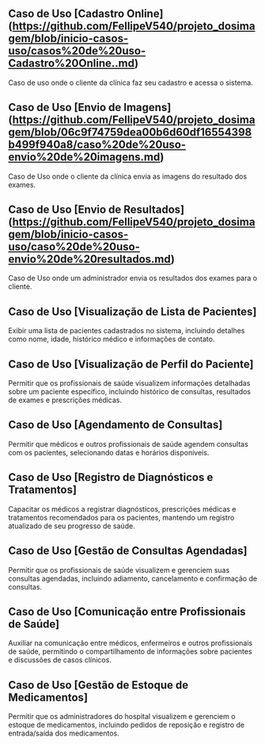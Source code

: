 ## Caso de Uso [Cadastro Online] (https://github.com/FellipeV540/projeto_dosimagem/blob/inicio-casos-uso/casos%20de%20uso-Cadastro%20Online..md)
   Caso de uso onde o cliente da clínica faz seu cadastro e acessa o sistema.


## Caso de Uso [Envio de Imagens] (https://github.com/FellipeV540/projeto_dosimagem/blob/06c9f74759dea00b6d60df16554398b499f940a8/caso%20de%20uso-envio%20de%20imagens.md)
   Caso de Uso onde o cliente da clínica envia as imagens do resultado dos exames.


## Caso de Uso [Envio de Resultados] (https://github.com/FellipeV540/projeto_dosimagem/blob/inicio-casos-uso/caso%20de%20uso-envio%20de%20resultados.md)
   Caso de Uso onde um administrador envia os resultados dos exames para o cliente.


## Caso de Uso [Visualização de Lista de Pacientes]
   Exibir uma lista de pacientes cadastrados no sistema, incluindo detalhes como nome, idade, histórico médico e informações de contato.


## Caso de Uso [Visualização de Perfil do Paciente]
   Permitir que os profissionais de saúde visualizem informações detalhadas sobre um paciente específico, incluindo histórico de consultas, resultados de exames e prescrições médicas.


## Caso de Uso [Agendamento de Consultas]
   Permitir que médicos e outros profissionais de saúde agendem consultas com os pacientes, selecionando datas e horários disponíveis.


## Caso de Uso [Registro de Diagnósticos e Tratamentos]
   Capacitar os médicos a registrar diagnósticos, prescrições médicas e tratamentos recomendados para os pacientes, mantendo um registro atualizado de seu progresso de saúde.


## Caso de Uso [Gestão de Consultas Agendadas]
   Permitir que os profissionais de saúde visualizem e gerenciem suas consultas agendadas, incluindo adiamento, cancelamento e confirmação de consultas.


## Caso de Uso [Comunicação entre Profissionais de Saúde]
   Auxiliar na comunicação entre médicos, enfermeiros e outros profissionais de saúde, permitindo o compartilhamento de informações sobre pacientes e discussões de casos clínicos.


## Caso de Uso [Gestão de Estoque de Medicamentos]
   Permitir que os administradores do hospital visualizem e gerenciem o estoque de medicamentos, incluindo pedidos de reposição e registro de entrada/saída dos medicamentos.
